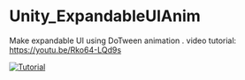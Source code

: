 # Unity_ExpandableUIAnim
Make expandable UI using DoTween animation . 
video tutorial: 
https://youtu.be/Rko64-LQd9s

[![Tutorial](https://img.youtube.com/vi/Rko64-LQd9s/0.jpg)](https://www.youtube.com/watch?v=Rko64-LQd9s)
